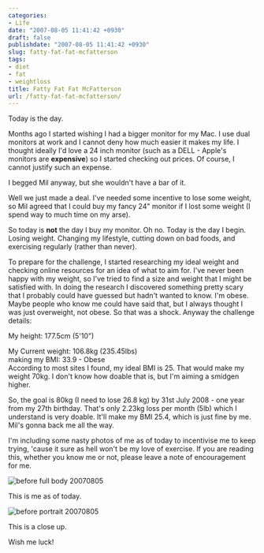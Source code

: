 ```yaml
---
categories:
- Life
date: "2007-08-05 11:41:42 +0930"
draft: false
publishdate: "2007-08-05 11:41:42 +0930"
slug: fatty-fat-fat-mcfatterson
tags:
- diet
- fat
- weightloss
title: Fatty Fat Fat McFatterson
url: /fatty-fat-fat-mcfatterson/
---
```

Today is the day.

Months ago I started wishing I had a bigger monitor for my Mac. I use
dual monitors at work and I cannot deny how much easier it makes my
life. I thought ideally I'd love a 24 inch monitor (such as a DELL -
Apple's monitors are **expensive**) so I started checking out prices. Of
course, I cannot justify such an expense.

I begged Mil anyway, but she wouldn't have a bar of it.

Well we just made a deal. I've needed some incentive to lose some
weight, so Mil agreed that I could buy my fancy 24" monitor if I lost
some weight (I spend way to much time on my arse).

So today is **not** the day I buy my monitor. Oh no. Today is the day I
begin. Losing weight. Changing my lifestyle, cutting down on bad foods,
and exercising regularly (rather than never).

To prepare for the challenge, I started researching my ideal weight and
checking online resources for an idea of what to aim for. I've never
been happy with my weight, so I've tried to find a size and weight that
I might be satisfied with. In doing the research I discovered something
pretty scary that I probably could have guessed but hadn't wanted to
know. I'm obese. Maybe people who know me could have said that, but I
always thought I was just overweight, not obese. So that was a shock.
Anyway the challenge details:

My height: 177.5cm (5'10")

My Current weight: 106.8kg (235.45lbs)\
making my BMI: 33.9 - Obese\
According to most sites I found, my ideal BMI is 25. That would make my
weight 70kg. I don't know how doable that is, but I'm aiming a smidgen
higher.

So, the goal is 80kg (I need to lose 26.8 kg) by 31st July 2008 - one
year from my 27th birthday. That's only 2.23kg loss per month (5lb)
which I understand is very doable. It'll make my BMI 25.4, which is just
fine by me. Mil's gonna back me all the way.

I'm including some nasty photos of me as of today to incentivise me to
keep trying, 'cause it sure as hell won't be my love of exercise. If you
are reading this, whether you know me or not, please leave a note of
encouragement for me.

![before full body
20070805](//farm2.static.flickr.com/1319/1016827100_3229f097d1.jpg)

This is me as of today.

![before portrait
20070805](//farm2.static.flickr.com/1072/1016832194_62506bb292.jpg)

This is a close up.

Wish me luck!